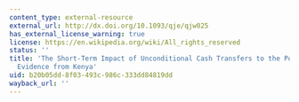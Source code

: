 ```yaml
---
content_type: external-resource
external_url: http://dx.doi.org/10.1093/qje/qjw025
has_external_license_warning: true
license: https://en.wikipedia.org/wiki/All_rights_reserved
status: ''
title: 'The Short-Term Impact of Unconditional Cash Transfers to the Poor: Experimental
  Evidence from Kenya'
uid: b20b05dd-8f03-493c-986c-333dd84819dd
wayback_url: ''
---
```

